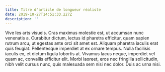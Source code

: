 ```yaml
---
title: Titre d'article de longueur réaliste
date: 2019-10-27T14:51:33.227Z
description: ''
---
```

Vive les arts visuels. Cras maximus molestie est, ut accumsan nunc venenatis a. Curabitur dictum, lectus id pharetra efficitur, quam sapien rutrum arcu, ut egestas ante orci sit amet est. Aliquam pharetra iaculis erat quis feugiat. Pellentesque imperdiet at ex ornare tempus. Nulla facilisis iaculis ex, et dictum ligula lobortis at. Vivamus lacus neque, imperdiet vel quam ac, convallis efficitur elit. Morbi laoreet, eros nec fringilla sollicitudin, nibh velit cursus nunc, quis malesuada sem nisi nec dolor. Duis ac urna nisi.
